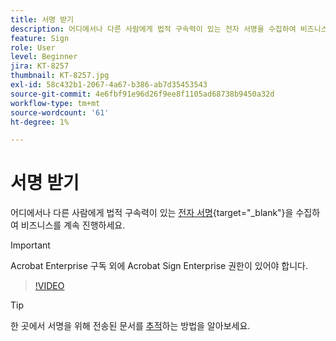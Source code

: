 ```yaml
---
title: 서명 받기
description: 어디에서나 다른 사람에게 법적 구속력이 있는 전자 서명을 수집하여 비즈니스를 지속적으로 운영할 수 있습니다.
feature: Sign
role: User
level: Beginner
jira: KT-8257
thumbnail: KT-8257.jpg
exl-id: 58c432b1-2067-4a67-b386-ab7d35453543
source-git-commit: 4e6fbf91e96d26f9ee8f1105ad68738b9450a32d
workflow-type: tm+mt
source-wordcount: '61'
ht-degree: 1%

---
```


# 서명 받기

어디에서나 다른 사람에게 법적 구속력이 있는 [전자 서명](https://www.adobe.com/kr/acrobat/online/request-signature.html){target="_blank"}을 수집하여 비즈니스를 계속 진행하세요.

>[!IMPORTANT]
>
>Acrobat Enterprise 구독 외에 Acrobat Sign Enterprise 권한이 있어야 합니다.

>[!VIDEO](https://video.tv.adobe.com/v/347165?quality=12&learn=on&hidetitle=true&captions=kor)

>[!TIP]
>
>한 곳에서 서명을 위해 전송된 문서를 [추적](track.md)하는 방법을 알아보세요.
